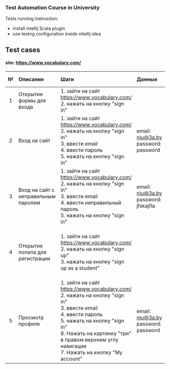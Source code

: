 ### Test Automation Course in University

Tests running instruction:
  * install intellij Scala plugin
  * use testng configuration inside intellij idea

## Test cases
#### site: https://www.vocabulary.com/


| № | Описание | Шаги | Данные | Ожидаемый результат |
| :---: | :--- | :--- | :--- | :--- |
| 1 | Открытие формы для входа | 1. зайти на сайт https://www.vocabulary.com/ <br />2. нажать на кнопку "sign in" |  | Откроется форма для входа |
| 2 | Вход на сайт | 1. зайти на сайт https://www.vocabulary.com/ <br />2. нажать на кнопку "sign in" <br />3. ввести email <br />4. ввести пароль <br />5. нажать на кнопку "sign in" | email: nju@3a.by  <br />password: password | Переход на главную страницу, nickname == Alex A. |
| 3 | Вход на сайт с неправильным паролем | 1. зайти на сайт https://www.vocabulary.com/ <br />2. нажать на кнопку "sign in" <br />3. ввести email <br />4. ввести неправильный пароль <br />5. нажать на кнопку "sign in" | email: nju@3a.by <br />password: jfskajfla | появление сообщения "Sorry, we don't recognize that username and password." |
| 4 | Открытие попапа для регистрации | 1. зайти на сайт https://www.vocabulary.com/ <br />2. нажать на кнопку "sign up" <br/> 3. нажать на кнопку  "sign up as a student" |  | Откроется форма для регистрации, появится кнопка с надписью "create your account" |
| 5 | Просмотр профиля | 1. зайти на сайт https://www.vocabulary.com/ <br />2. нажать на кнопку "sign in" <br />3. ввести email <br />4. ввести пароль <br />5. нажать на кнопку "sign in" <br />6. Нажать на картинку "три" в правом верхнем углу навигации <br/> 7. Нажать на кнопку "My account" | email: nju@3a.by <br />password: password | Откроется страница профиля |
